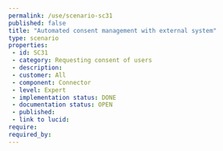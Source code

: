 ```yaml
---
permalink: /use/scenario-sc31
published: false
title: "Automated consent management with external system"
type: scenario
properties:
 - id: SC31
 - category: Requesting consent of users
 - description: 
 - customer: All
 - component: Connector
 - level: Expert
 - implementation status: DONE
 - documentation status: OPEN
 - published: 
 - link to lucid: 
require:
required_by:
---
```

